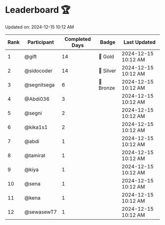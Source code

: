 # Leaderboard 🏆

Updated on: 2024-12-15 10:12 AM

| Rank | Participant       | Completed Days | Badge      | Last Updated         |
|------|-------------------|----------------|------------|----------------------|
| 1    | @gift             | 14             | 🏅 Gold     | 2024-12-15 10:12 AM |
| 2    | @sidocoder        | 14             | 🥈 Silver   | 2024-12-15 10:12 AM |
| 3    | @segnitsega       | 6              | 🥉 Bronze   | 2024-12-15 10:12 AM |
| 4    | @Abdi036          | 3              |            | 2024-12-15 10:12 AM |
| 5    | @segni            | 2              |            | 2024-12-15 10:12 AM |
| 6    | @kika1s1          | 2              |            | 2024-12-15 10:12 AM |
| 7    | @abdi             | 1              |            | 2024-12-15 10:12 AM |
| 8    | @tamirat          | 1              |            | 2024-12-15 10:12 AM |
| 9    | @kiya             | 1              |            | 2024-12-15 10:12 AM |
| 10   | @sena             | 1              |            | 2024-12-15 10:12 AM |
| 11   | @kena             | 1              |            | 2024-12-15 10:12 AM |
| 12   | @sewasewT7        | 1              |            | 2024-12-15 10:12 AM |
